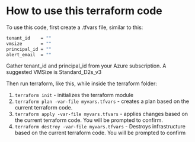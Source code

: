 ﻿# How to use this terraform code

To use this code, first create a .tfvars file, similar to this:

```bash
tenant_id    = ""
vmsize       = ""
principal_id = ""
alert_email  = ""
```

Gather tenant_id and principal_id from your Azure subscription. A suggested VMSize is Standard_D2s_v3

Then run terraform, like this, while inside the terraform folder:

1. ``` terraform init ```  - initializes the terraform module
2. ``` terraform plan -var-file myvars.tfvars ``` - creates a plan based on the current terraform code.
3. ``` terraform apply -var-file myvars.tfvars ``` - applies changes based on the current terraform code. You will be prompted to confirm.
4. ``` terraform destroy -var-file myvars.tfvars ``` - Destroys infrastructure based on the current terraform code. You will be prompted to confirm